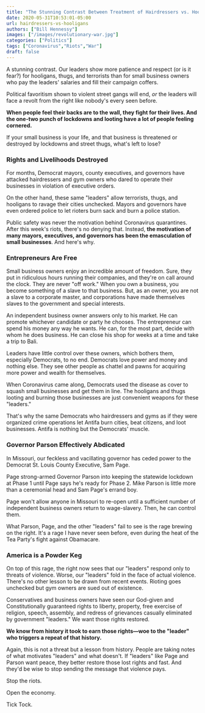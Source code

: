 ```yaml
---
title: "The Stunning Contrast Between Treatment of Hairdressers vs. Hooligans"
date: 2020-05-31T10:53:01-05:00
url: hairdressers-vs-hooligans
authors: ["Bill Hennessy"]
images: ["/images/revolutionary-war.jpg"]
categories: ["Politics"]
tags: ["Coronavirus","Riots","War"]
draft: false
---
```


A stunning contrast. Our leaders show more patience and respect (or is it fear?) for hooligans, thugs, and terrorists than for small business owners who pay the leaders' salaries and fill their campaign coffers.

Political favoritism shown to violent street gangs will end, *or* the leaders will face a revolt from the right like nobody's every seen before. 

**When people feel their backs are to the wall, they fight for their lives. And the one-two punch of lockdowns and looting have a lot of people feeling cornered.**

If your small business is your life, and that business is threatened or destroyed by lockdowns and street thugs, what's left to lose? 

### Rights and Livelihoods Destroyed

For months, Democrat mayors, county executives, and governors have attacked hairdressers and gym owners who dared to operate their businesses in violation of executive orders. 

On the other hand, these same "leaders" allow terrorists, thugs, and hooligans to ravage their cities unchecked. Mayors and governors have even ordered police to let rioters burn sack and burn a police station.

Public safety was never the motivation behind Coronavirus quarantines. After this week's riots, there's no denying that. Instead, **the motivation of many mayors, executives, and governors has been the emasculation of small businesses**. And here's why.

### Entrepreneurs Are Free

Small business owners enjoy an incredible amount of freedom. Sure, they put in ridiculous hours running their companies, and they're on call around the clock. They are never "off work." When you own a business, you become something of a slave to that business. But, as an owner, you are not a slave to a corporate master, and corporations have made themselves slaves to the government and special interests. 

An independent business owner answers only to his market. He can promote whichever candidate or party he chooses. The entrepreneur can spend his money any way he wants. He can, for the most part, decide with whom he does business. He can close his shop for weeks at a time and take a trip to Bali. 

Leaders have little control over these owners, which bothers them, especially Democrats, to no end. Democrats love power and money and nothing else. They see other people as chattel and pawns for acquiring more power and wealth for themselves. 

When Coronavirus came along, Democrats used the disease as cover to squash small businesses and get them in line. The hooligans and thugs looting and burning those businesses are just convenient weapons for these "leaders."

That's why the same Democrats who hairdressers and gyms as if they were organized crime operations let Antifa burn cities, beat citizens, and loot businesses. Antifa is nothing but the Democrats' muscle. 

### Governor Parson Effectively Abdicated

In Missouri, our feckless and vacillating governor has ceded power to the Democrat St. Louis County Executive, Sam Page. 

Page strong-armed Governor Parson into keeping the statewide lockdown at Phase 1 until Page says he's ready for Phase 2. Mike Parson is little more than a ceremonial head and Sam Page's errand boy. 

Page won't allow anyone in Missouri to re-open until a sufficient number of independent business owners return to wage-slavery. Then, he can control them. 

What Parson, Page, and the other "leaders" fail to see is the rage brewing on the right. It's a rage I have never seen before, even during the heat of the Tea Party's fight against Obamacare. 

### America is a Powder Keg

On top of this rage, the right now sees that our "leaders" respond only to threats of violence. Worse, our "leaders" fold in the face of actual violence. There's no other lesson to be drawn from recent events. Rioting goes unchecked but gym owners are sued out of existence.

Conservatives and business owners have seen our God-given and Constitutionally guaranteed rights to liberty, property, free exercise of religion, speech, assembly, and redress of grievances casually eliminated by government "leaders." We want those rights restored. 

**We know from history it took to earn those rights—woe to the "leader" who triggers a repeat of that history.** 

Again, this is not a threat but a lesson from history. People are taking notes of what motivates "leaders" and what doesn't. If "leaders" like Page and Parson want peace, they better restore those lost rights and fast. And they'd be wise to stop sending the message that violence pays.

Stop the riots.

Open the economy.

Tick Tock. 